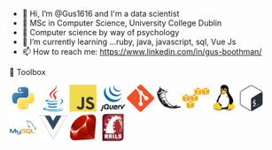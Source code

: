 - 👋 Hi, I’m @Gus1616 and I'm a data scientist
- 🌱 MSc in Computer Science, University College Dublin
- 👀 Computer science by way of psychology
- 🌱 I’m currently learning ...ruby, java, javascript, sql, Vue Js
- 📫 How to reach me: https://www.linkedin.com/in/gus-boothman/
<!---

![GitHub Stats](https://github-readme-stats.vercel.app/api?username=Gus1616&theme=radical)
--->


🧰 Toolbox
<p float="left">
  <img src="https://github.com/devicons/devicon/blob/master/icons/python/python-original.svg" alt="Pytohn Logo" width="50" height="50"/>
  <img src="https://github.com/devicons/devicon/blob/master/icons/java/java-original.svg" alt="Java Logo" width="50" height="50"/> 
<img src="https://github.com/devicons/devicon/blob/master/icons/javascript/javascript-original.svg" alt="Javascript Logo" width="50" height="50"/>
  <img src="https://github.com/devicons/devicon/blob/master/icons/jquery/jquery-original-wordmark.svg" alt="JQuery Logo" width="50" height="50"/><img src="https://github.com/devicons/devicon/blob/master/icons/git/git-original.svg" alt="Git Logo" width="50" height="50"/><img src="https://github.com/devicons/devicon/blob/master/icons/flask/flask-original.svg" alt="Flask Logo" width="50" height="50"/><img src="https://github.com/devicons/devicon/blob/master/icons/amazonwebservices/amazonwebservices-original.svg" alt="AWS Logo" width="50" height="50"/><img src="https://github.com/devicons/devicon/blob/master/icons/linux/linux-original.svg" alt="Linux Logo" width="50" height="50"/><img src="https://github.com/devicons/devicon/blob/master/icons/bash/bash-original.svg" alt="Bash Logo" width="50" height="50"/>  <img src="https://github.com/devicons/devicon/blob/master/icons/mysql/mysql-original-wordmark.svg" alt="MySQL Logo" width="50" height="50"/> <img 
src="https://github.com/devicons/devicon/blob/master/icons/vuejs/vuejs-plain.svg" alt="MySQL Logo" width="50" height="50"/> <img 
src="https://github.com/devicons/devicon/blob/master/icons/ruby/ruby-original.svg" alt="MySQL Logo" width="50" height="50"/> <img 
                                                                                                                           src="https://github.com/devicons/devicon/blob/master/icons/rails/rails-original-wordmark.svg" alt="MySQL Logo" width="50" height="50"/> <img 

  
</p>  

<!---
Gus1616/Gus1616 is a ✨ special ✨ repository because its `README.md` (this file) appears on your GitHub profile.
You can click the Preview link to take a look at your changes.
--->
